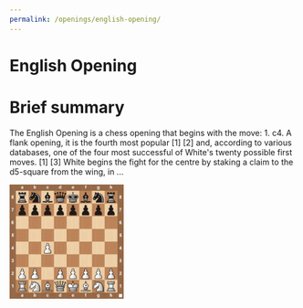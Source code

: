 ```yaml
---
permalink: /openings/english-opening/
---
```

English Opening
===============

# Brief summary


The English Opening is a chess opening that begins with the move: 1. c4. A flank opening, it is the fourth most popular [1] [2] and, according to various databases, one of the four most successful of White's twenty possible first moves. [1] [3] White begins the fight for the centre by staking a claim to the d5-square from the wing, in ...

<img src="/img/English Opening.jpg" width="200"/>
